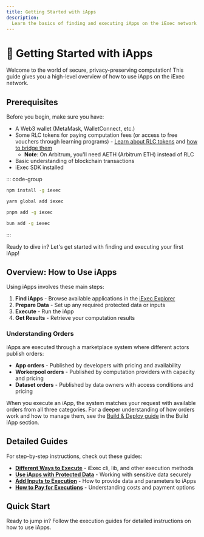 ```yaml
---
title: Getting Started with iApps
description:
  Learn the basics of finding and executing iApps on the iExec network
---
```


# 🚀 Getting Started with iApps

Welcome to the world of secure, privacy-preserving computation! This guide gives
you a high-level overview of how to use iApps on the iExec network.

## Prerequisites

Before you begin, make sure you have:

- A Web3 wallet (MetaMask, WalletConnect, etc.)
- Some RLC tokens for paying computation fees (or access to free vouchers
  through learning programs) - [Learn about RLC tokens](/get-started/rlc) and
  [how to bridge them](/get-started/tooling-and-explorers/bridge)
  - **Note**: On Arbitrum, you'll need AETH (Arbitrum ETH) instead of RLC
- Basic understanding of blockchain transactions
- iExec SDK installed

::: code-group

```sh [npm]
npm install -g iexec
```

```sh [yarn]
yarn global add iexec
```

```sh [pnpm]
pnpm add -g iexec
```

```sh [bun]
bun add -g iexec
```

:::

Ready to dive in? Let's get started with finding and executing your first iApp!

## Overview: How to Use iApps

Using iApps involves these main steps:

1. **Find iApps** - Browse available applications in the
   [iExec Explorer](/get-started/tooling-and-explorers/iexec-explorer)
2. **Prepare Data** - Set up any required protected data or inputs
3. **Execute** - Run the iApp
4. **Get Results** - Retrieve your computation results

### Understanding Orders

iApps are executed through a marketplace system where different actors publish
orders:

- **App orders** - Published by developers with pricing and availability
- **Workerpool orders** - Published by computation providers with capacity and
  pricing
- **Dataset orders** - Published by data owners with access conditions and
  pricing

When you execute an iApp, the system matches your request with available orders
from all three categories. For a deeper understanding of how orders work and how
to manage them, see the
[Build & Deploy guide](/build-iapp/guides/build-&-deploy) in the Build iApp
section.

## Detailed Guides

For step-by-step instructions, check out these guides:

- **[Different Ways to Execute](./different-ways-to-execute.md)** - iExec cli,
  lib, and other execution methods
- **[Use iApps with Protected Data](./use-iapp-with-protected-data.md)** -
  Working with sensitive data securely
- **[Add Inputs to Execution](./add-inputs-to-execution.md)** - How to provide
  data and parameters to iApps
- **[How to Pay for Executions](./how-to-pay-executions.md)** - Understanding
  costs and payment options

## Quick Start

Ready to jump in? Follow the execution guides for detailed instructions on how
to use iApps.

<script setup>
import ImageViewer from '@/components/ImageViewer.vue';

// Assets
import appViewImage from '@/assets/tooling-&-explorers/iexec-explorer/app-view.png';
</script>
